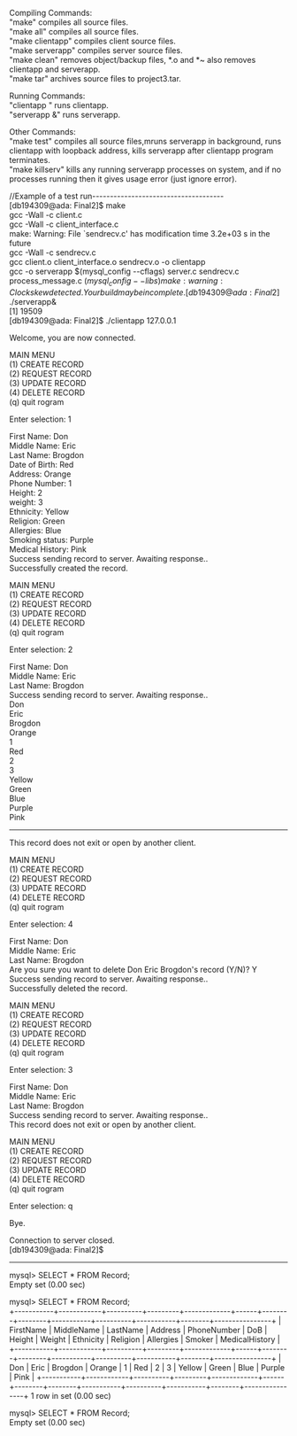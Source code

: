 
Compiling Commands:  
  "make" compiles all source files.  
  "make all" compiles all source files.  
  "make clientapp" compiles client source files.   
  "make serverapp" compiles server source files.  
  "make clean" removes object/backup files, *.o and *~ also removes clientapp and serverapp.  
  "make tar" archives source files to project3.tar.  

Running Commands:  
"clientapp <serverIP>" runs clientapp.  
"serverapp &" runs serverapp.  

Other Commands:  
"make test" compiles all source files,mruns serverapp in background, runs clientapp with loopback address, kills serverapp after clientapp program terminates.  
"make killserv" kills any running serverapp processes on system, and if no processes running then it gives usage error (just ignore error).  

//Example of a test run-------------------------------------  
[db194309@ada: Final2]$ make  
gcc -Wall -c client.c  
gcc -Wall -c client_interface.c  
make: Warning: File `sendrecv.c' has modification time 3.2e+03 s in the future  
gcc -Wall -c sendrecv.c  
gcc client.o client_interface.o sendrecv.o -o clientapp  
gcc -o serverapp $(mysql_config --cflags) server.c sendrecv.c process_message.c $(mysql_config --libs)  
make: warning:  Clock skew detected.  Your build may be incomplete.  
[db194309@ada: Final2]$ ./serverapp&  
[1] 19509  
[db194309@ada: Final2]$ ./clientapp 127.0.0.1  

Welcome, you are now connected.  

  MAIN MENU  
   (1) CREATE RECORD  
   (2) REQUEST RECORD  
   (3) UPDATE RECORD  
   (4) DELETE RECORD  
   (q) quit rogram  

  Enter selection: 1  

First Name: Don  
Middle Name: Eric  
Last Name: Brogdon  
Date of Birth: Red  
Address: Orange  
Phone Number: 1  
Height: 2  
weight: 3  
Ethnicity: Yellow  
Religion: Green  
Allergies: Blue  
Smoking status: Purple  
Medical History: Pink  
Success sending record to server. Awaiting response..  
Successfully created the record.  

  MAIN MENU  
   (1) CREATE RECORD  
   (2) REQUEST RECORD  
   (3) UPDATE RECORD  
   (4) DELETE RECORD  
   (q) quit rogram  

  Enter selection: 2  

First Name: Don  
Middle Name: Eric  
Last Name: Brogdon  
Success sending record to server. Awaiting response..  
Don  
Eric  
Brogdon  
Orange  
1  
Red  
2  
3  
Yellow  
Green  
Blue  
Purple  
Pink  
*************************  
This record does not exit or open by another client.  

  MAIN MENU  
   (1) CREATE RECORD  
   (2) REQUEST RECORD  
   (3) UPDATE RECORD  
   (4) DELETE RECORD  
   (q) quit rogram  

  Enter selection: 4  

First Name: Don  
Middle Name: Eric  
Last Name: Brogdon  
Are you sure you want to delete Don Eric Brogdon's record (Y/N)? Y  
Success sending record to server. Awaiting response..  
Successfully deleted the record.  

  MAIN MENU  
   (1) CREATE RECORD  
   (2) REQUEST RECORD  
   (3) UPDATE RECORD  
   (4) DELETE RECORD  
   (q) quit rogram  

  Enter selection: 3  

First Name: Don  
Middle Name: Eric  
Last Name: Brogdon  
Success sending record to server. Awaiting response..  
This record does not exit or open by another client.  

  MAIN MENU  
   (1) CREATE RECORD  
   (2) REQUEST RECORD  
   (3) UPDATE RECORD  
   (4) DELETE RECORD  
   (q) quit rogram  

  Enter selection: q  

Bye.  

Connection to server closed.  
[db194309@ada: Final2]$  
*********************************************************************************  
mysql> SELECT * FROM Record;  
Empty set (0.00 sec)  

mysql> SELECT * FROM Record;  
+-----------+------------+----------+---------+-------------+------+--------+--------+-----------+----------+-----------+--------+----------------+
| FirstName | MiddleName | LastName | Address | PhoneNumber | DoB  | Height | Weight | Ethnicity | Religion | Allergies | Smoker | MedicalHistory |
+-----------+------------+----------+---------+-------------+------+--------+--------+-----------+----------+-----------+--------+----------------+
| Don       | Eric       | Brogdon  | Orange  | 1           | Red  |      2 |      3 | Yellow    | Green    | Blue      | Purple | Pink           |
+-----------+------------+----------+---------+-------------+------+--------+--------+-----------+----------+-----------+--------+----------------+
1 row in set (0.00 sec)  

mysql> SELECT * FROM Record;  
Empty set (0.00 sec)  
